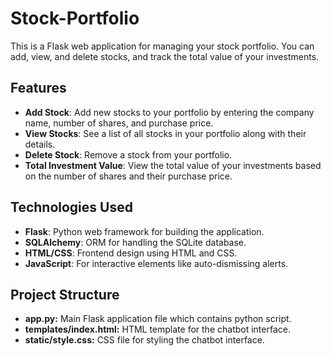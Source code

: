 # Stock-Portfolio

This is a Flask web application for managing your stock portfolio. You can add, view, and delete stocks, and track the total value of your investments.

## Features

- **Add Stock**: Add new stocks to your portfolio by entering the company name, number of shares, and purchase price.
- **View Stocks**: See a list of all stocks in your portfolio along with their details.
- **Delete Stock**: Remove a stock from your portfolio.
- **Total Investment Value**: View the total value of your investments based on the number of shares and their purchase price.

## Technologies Used

- **Flask**: Python web framework for building the application.
- **SQLAlchemy**: ORM for handling the SQLite database.
- **HTML/CSS**: Frontend design using HTML and CSS.
- **JavaScript**: For interactive elements like auto-dismissing alerts.
  
## Project Structure

- **app.py:** Main Flask application file which contains python script.
- **templates/index.html:** HTML template for the chatbot interface.
- **static/style.css:** CSS file for styling the chatbot interface.
